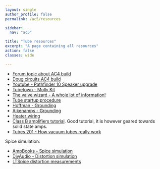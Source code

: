 ```yaml
---
layout: single
author_profile: false
permalink: /ac5/resources

sidebar:
  nav: "ac5"

title: "Tube resources"
excerpt: "A page containing all resources"
action: false
classes: wide

---
```


- [Forum topic about AC4 build](https://el34world.com/Forum/index.php?topic=21346.0)
- [Doug circuits AC4 build](http://www.dougcircuits.com/AC4buildnotes.html)
- [Youtube - Pathfinder 10 Speaker upgrade](https://youtu.be/F96dS50MvE0)
- [Tubetown - Molly Kit](https://www.tube-town.net/cms/?DIY/LoW-Projekte/Molly_-engl-)
- [The valve wizard - A whole lot of information!](http://www.valvewizard.co.uk)
- [Tube startup procedure](https://robrobinette.com/Tube_Amp_Startup.htm)
- [Hoffman - Grounding](https://el34world.com/charts/grounds.htm)
- [Aikenamps - Grounding](https://www.aikenamps.com/index.php/grounding)
- [Heater wiring](https://www.diyaudio.com/forums/tubes-valves/211731-heater-wiring-bad-ugly.html)
- [Class B amplifiers tutorial](https://www.electronics-tutorials.ws/amplifier/amp_6.html). Good tutorial, it is however geared towards solid state amps.
- [Tubes 201 - How vacuum tubes really work](https://www.john-a-harper.com/tubes201/)

Spice simulation:
- [AmpBooks - Spice simulation](https://www.ampbooks.com/mobile/tutorials/imd/)
- [DiyAudio - Distortion simulation](https://www.diyaudio.com/forums/solid-state/29119-distortion-simulation-ltspice.html)
- [LTSpice distortion measurements](http://www.audio-perfection.com/spice-ltspice/distortion-measurements-with-ltspice.html)
